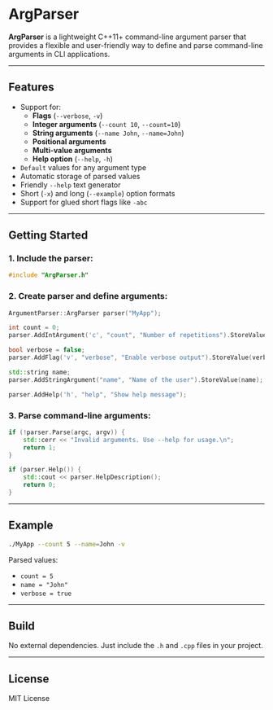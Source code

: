# ArgParser

**ArgParser** is a lightweight C++11+ command-line argument parser that provides a flexible and user-friendly way to define and parse command-line arguments in CLI applications.

---

## Features

- Support for:
  - **Flags** (`--verbose`, `-v`)
  - **Integer arguments** (`--count 10`, `--count=10`)
  - **String arguments** (`--name John`, `--name=John`)
  - **Positional arguments**
  - **Multi-value arguments**
  - **Help option** (`--help`, `-h`)
- `Default` values for any argument type
- Automatic storage of parsed values
- Friendly `--help` text generator
- Short (`-x`) and long (`--example`) option formats
- Support for glued short flags like `-abc`

---

## Getting Started

### 1. Include the parser:

```cpp
#include "ArgParser.h"
```

### 2. Create parser and define arguments:

```cpp
ArgumentParser::ArgParser parser("MyApp");

int count = 0;
parser.AddIntArgument('c', "count", "Number of repetitions").StoreValue(count).Default(1);

bool verbose = false;
parser.AddFlag('v', "verbose", "Enable verbose output").StoreValue(verbose);

std::string name;
parser.AddStringArgument("name", "Name of the user").StoreValue(name);

parser.AddHelp('h', "help", "Show help message");
```

### 3. Parse command-line arguments:

```cpp
if (!parser.Parse(argc, argv)) {
    std::cerr << "Invalid arguments. Use --help for usage.\n";
    return 1;
}

if (parser.Help()) {
    std::cout << parser.HelpDescription();
    return 0;
}
```

---

## Example

```bash
./MyApp --count 5 --name=John -v
```

Parsed values:
- `count = 5`
- `name = "John"`
- `verbose = true`

---

## Build
No external dependencies. Just include the `.h` and `.cpp` files in your project.

---

## License
MIT License
